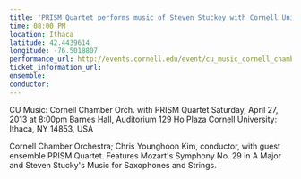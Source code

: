 ```yaml
---
title: 'PRISM Quartet performs music of Steven Stuckey with Cornell University Chamber Orchestra'
time: 08:00 PM
location: Ithaca
latitude: 42.4439614
longitude: -76.5018807
performance_url: http://events.cornell.edu/event/cu_music_cornell_chamber_orch_with_prism_sax_qrt
ticket_information_url: 
ensemble: 
conductor: 
---
```

CU Music: Cornell Chamber Orch. with PRISM Quartet
Saturday, April 27, 2013 at 8:00pm
Barnes Hall, Auditorium 129 Ho Plaza Cornell University: Ithaca, NY 14853, USA

Cornell Chamber Orchestra; Chris Younghoon Kim, conductor, with guest ensemble PRISM Quartet. Features Mozart's Symphony No. 29 in A Major and Steven Stucky's Music for Saxophones and Strings.